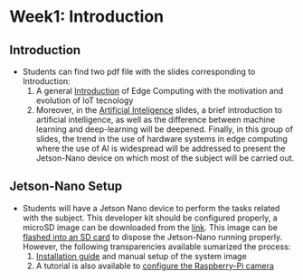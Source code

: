# Week1: Introduction

## Introduction 
* Students can find two pdf file with the slides corresponding to Introduction:
    1. A general [Introduction](slides/Week1_Intro.pdf) of Edge Computing with the motivation and evolution of IoT tecnology
    2. Moreover, in the [Artificial Inteligence](slides/Week1_AI_Edge.pdf) slides, a brief introduction to artificial intelligence, as well as the difference between machine learning and deep-learning will be deepened. Finally, in this group of slides, the trend in the use of hardware systems in edge computing where the use of AI is widespread will be addressed to present the Jetson-Nano device on which most of the subject will be carried out.

## Jetson-Nano Setup 
* Students will have a Jetson Nano device to perform the tasks related with the subject. This developer kit should be configured properly, a microSD image can be downloaded from the [link](https://drive.google.com/drive/folders/1SOixGDA72zehrklfempaNOAPTBnbEeFs?usp=sharing). This image can be [flashed into an SD card](https://developer.nvidia.com/embedded/learn/get-started-jetson-nano-devkit) to dispose the Jetson-Nano running properly. However, the following transparencies available sumarized the process:
    1. [Installation guide](slides/Week1_JetsonNano_setup.pdf) and manual setup of the system image
    2. A tutorial is also available to [configure the Raspberry-Pi camera](setup_Jetson-Nano.md)

